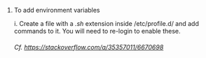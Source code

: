 1. To add environment variables

	i. Create a file with a _.sh_ extension inside /etc/profile.d/ and add commands to it. You will need to re-login to enable these.

	###### Cf. https://stackoverflow.com/a/35357011/6670698


